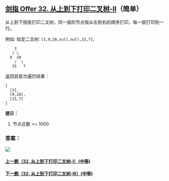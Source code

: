 ## [剑指 Offer 32. 从上到下打印二叉树-II](https://leetcode-cn.com/problems/cong-shang-dao-xia-da-yin-er-cha-shu-ii-lcof/)（简单）

从上到下按层打印二叉树，同一层的节点按从左到右的顺序打印，每一层打印到一行。



例如:
给定二叉树: `[3,9,20,null,null,15,7]`,

```
    3
   / \
  9  20
    /  \
   15   7
```

返回其层次遍历结果：

```
[
  [3],
  [9,20],
  [15,7]
]
```



**提示：**

1. 节点总数 <= 1000



### 答案：



![](https://img-blog.csdnimg.cn/20200807155236311.png)

#### [上一题（32. 从上到下打印二叉树-I）(中等)](https://github.com/sdwwld/leetCode/blob/master/src/main/java/com/wld/java/offer/剑指Offer32-I.md)

#### [下一题（32. 从上到下打印二叉树-III）(中等)](https://github.com/sdwwld/leetCode/blob/master/src/main/java/com/wld/java/offer/剑指Offer32-III.md)